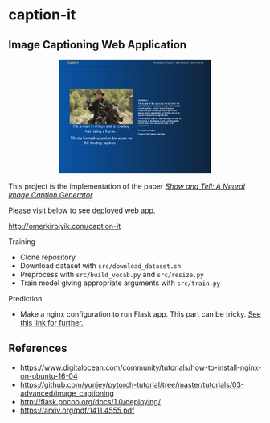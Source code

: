 # caption-it

## Image Captioning Web Application

<p align="center">
 <img src="./static/img/demo.png" alt="Drawing", width=60%>
</p>

This project is the implementation of the paper [_Show and Tell: A Neural Image Caption Generator_](https://arxiv.org/abs/1411.4555)

Please visit below to see deployed web app.

http://omerkirbiyik.com/caption-it


Training
- Clone repository
- Download dataset with `src/download_dataset.sh`
- Preprocess with `src/build_vocab.py` and `src/resize.py`
- Train model giving appropriate arguments with `src/train.py`
  

Prediction
- Make a nginx configuration to run Flask app. This part can be tricky. [See this link for further.](https://www.digitalocean.com/community/tutorials/how-to-serve-flask-applications-with-uwsgi-and-nginx-on-ubuntu-16-04)

## References
- https://www.digitalocean.com/community/tutorials/how-to-install-nginx-on-ubuntu-16-04
- https://github.com/yunjey/pytorch-tutorial/tree/master/tutorials/03-advanced/image_captioning
- http://flask.pocoo.org/docs/1.0/deploying/
- https://arxiv.org/pdf/1411.4555.pdf
